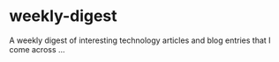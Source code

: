 # weekly-digest
A weekly digest of interesting technology articles and blog entries that I come across ...
